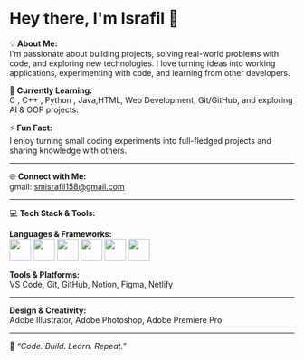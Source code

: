 # Hey there, I'm Israfil 👋

💡 **About Me:**  
I'm passionate about building projects, solving real-world problems with code, and exploring new technologies. I love turning ideas into working applications, experimenting with code, and learning from other developers.  

🌱 **Currently Learning:**  
C , C++ , Python , Java,HTML, Web Development, Git/GitHub, and exploring AI & OOP projects.  

⚡ **Fun Fact:**  
I enjoy turning small coding experiments into full-fledged projects and sharing knowledge with others.  

---

🌐 **Connect with Me:**  
gmail: smisrafil158@gmail.com

---

💻 **Tech Stack & Tools:**  

**Languages & Frameworks:**      
           <img src="https://github.com/user-attachments/assets/ed658d0a-233e-4c15-9207-44d854d562b8" width="38" height="38" />        <img src="https://github.com/user-attachments/assets/bdad40c0-b9a0-4cd6-a55b-fc85a5ddefd0" width="38" height="38" />     <img src="https://github.com/user-attachments/assets/7e1097b6-9eba-451d-94d8-26be2cf85010" width="38" height="38" />       <img src="https://github.com/user-attachments/assets/b6d0368d-03e4-4790-bf1c-c307d7045eb8" width="38" height="38" />       <img src="https://github.com/user-attachments/assets/012d7483-3ef9-481f-9dae-ee38cc81d37d" width="38" height="38" />         <img src="https://github.com/user-attachments/assets/149193e2-cbf4-46b2-9781-6e5d23f4f28c" width="38" height="38" />

**Tools & Platforms:**  
VS Code, Git, GitHub, Notion, Figma, Netlify  

-----

**Design & Creativity:**  
Adobe Illustrator, Adobe Photoshop, Adobe Premiere Pro  

----

🚀 *“Code. Build. Learn. Repeat.”*
